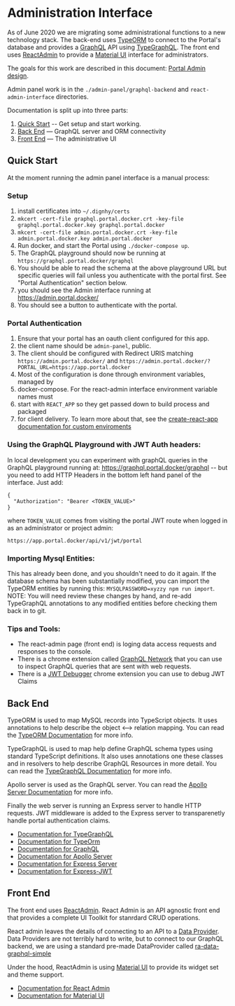 # Administration Interface

As of June 2020 we are migrating some administrational functions to a new
technology stack. The back-end uses [TypeORM](https://typeorm.io/#/) to connect
to the Portal's database and provides a [GraphQL](https://graphql.org/) API using
[TypeGraphQL](https://typegraphql.com/).
The front end uses [ReactAdmin](https://marmelab.com/react-admin/) to provide
a [Material UI](https://material-ui.com/) interface for administrators.

The goals for this work are described in this document:
[Portal Admin design](https://docs.google.com/document/d/1uq8jXhpw96FYXn2dqNZIl1XUjVc3S3h2P2lfD7RMoUw/edit).

Admin panel work is in the
`./admin-panel/graphql-backend` and  `react-admin-interface` directories.

Documentation is split up into three parts:
1. [Quick Start](#quick-start) -- Get setup and start working.
1. [Back End](#back-end) — GraphQL server and ORM connectivity
1. [Front End](#front-end) — The administrative UI

## Quick Start

At the moment running the admin panel interface is a manual process:

### Setup

1. install certificates into `~/.dignhy/certs`
  1.  `mkcert -cert-file graphql.portal.docker.crt -key-file graphql.portal.docker.key graphql.portal.docker`
  1.  `mkcert -cert-file admin.portal.docker.crt -key-file admin.portal.docker.key admin.portal.docker`
1. Run docker, and start the Portal using `./docker-compose up`.
6. The GraphQL playground should now be running at `https://graphql.portal.docker/graphql`
6. You should be able to read the schema at the above playground URL but specific
queries will fail unless you authenticate with the portal first. See "Portal Authentication" section below.
7. you should see the Admin interface running at https://admin.portal.docker/
8. You should see a button to authenticate with the portal.

### Portal Authentication
1. Ensure that your portal has an oauth client configured for this app.
1. the client name should be `admin-panel`, public.
1. The client should be configured with Redirect URIS matching
`https://admin.portal.docker/` and `https://admin.portal.docker/?PORTAL_URL=https://app.portal.docker`
1. Most of the configuration is done through environment variables, managed by
1. docker-compose. For the react-admin interface environment variable names must
1. start with `REACT_APP` so they get passed down to build process and packaged
1. for client delivery. To learn more about that, see the
[create-react-app documentation for custom enviroments](https://create-react-app.dev/docs/adding-custom-environment-variables)


### Using the GraphQL Playground  with JWT Auth headers:

In local development you can experiment with graphQL queries in the GraphQL
playground running at: https://graphql.portal.docker/graphql --
but you need to add HTTP Headers in the bottom left hand panel of the interface.
Just add:

```
{
  "Authorization": "Bearer <TOKEN_VALUE>"
}
```

where `TOKEN_VALUE` comes from visiting the portal JWT route when logged in as
an administrator or project admin:

`https://app.portal.docker/api/v1/jwt/portal`


### Importing Mysql Entities:

This has already been done, and you shouldn't need to do it again.
If the database schema has been substantially modified, you can import
the TypeORM entities by running this: `MYSQLPASSWORD=xyzzy npm run import`.
NOTE: You will need review these changes by hand, and re-add TypeGraphQL annotations
to any modified entities before checking them back in to git.

### Tips and Tools:

* The react-admin page (front end) is loging data access requests and responses to the
console.
* There is a chrome extension called [GraphQL Network](https://chrome.google.com/webstore/detail/graphql-network/igbmhmnkobkjalekgiehijefpkdemocm) that you can use to inspect GraphQL queries that are sent with web requests.
* There is a [JWT Debugger](https://chrome.google.com/webstore/detail/jwt-debugger/ppmmlchacdbknfphdeafcbmklcghghmd?hl=en) chrome extension you can use to debug JWT Claims

## Back End

TypeORM is used to map MySQL records into TypeScript objects. It uses annotations
to help describe the object ⟷ relation mapping. You can read the
[TypeORM Documentation](https://typeorm.io/#/) for more info.

TypeGraphQL is used to map help define GraphQL schema types using standard TypeScript definitions.
It also uses annotations one these classes and in resolvers to help describe GraphQL Resources in more detail.
You can read the [TypeGraphQL Documentation](https://typegraphql.com/docs/introduction.html) for more info.

Apollo server is used as the GraphQL server. You can read the [Apollo Server Documentation](https://www.apollographql.com/docs/apollo-server/) for more info.

Finally the web server is running an Express server to handle HTTP requests. JWT middleware
is added to the Express server to transparenetly handle portal authentication claims.

* [Documentation for TypeGraphQL](https://typegraphql.com/docs/introduction.html)
* [Documentation for TypeOrm](https://typeorm.io/#/)
* [Documentation for GraphQL](https://graphql.org/learn/)
* [Documentation for Apollo Server](https://www.apollographql.com/docs/apollo-server/)
* [Documentation for Express Server](https://expressjs.com/en/4x/api.html)
* [Documentation for Express-JWT](https://github.com/auth0/express-jwt)

## Front End

The front end uses [ReactAdmin](https://marmelab.com/react-admin/). React Admin is
an API agnostic front end that provides a complete UI Toolkit for stanrdard CRUD
operations.

React admin leaves the details of connecting to an API to a
[Data Provider](https://marmelab.com/react-admin/DataProviders.html). Data Providers
are not terribly hard to write, but to connect to our GraphQL backend, we are
using a standard pre-made DataProvider called
[ra-data-graphql-simple](https://www.npmjs.com/package/ra-data-graphql-simple)

Under the hood, ReactAdmin is using [Material UI](https://material-ui.com/) to provide
its widget set and theme support.

* [Documentation for React Admin](https://marmelab.com/react-admin/Readme.html)
* [Documentation for Material UI](https://material-ui.com/)
